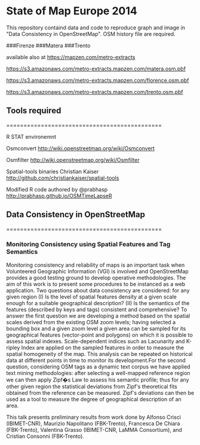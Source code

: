 State of Map  Europe 2014 
================

This repository containd data and  code to reproduce  graph and image in "Data Consistency in OpenStreetMap".
OSM history file  are required.

###Firenze 
###Matera
###Trento

available also at https://mapzen.com/metro-extracts

https://s3.amazonaws.com/metro-extracts.mapzen.com/matera.osm.pbf

https://s3.amazonaws.com/metro-extracts.mapzen.com/florence.osm.pbf

https://s3.amazonaws.com/metro-extracts.mapzen.com/trento.osm.pbf

## Tools required
=============================================

R STAT environemnt

Osmconvert http://wiki.openstreetmap.org/wiki/Osmconvert

Osmfilter  http://wiki.openstreetmap.org/wiki/Osmfilter

Spatial-tools binaries Christian Kaiser http://github.com/christiankaiser/spatial-tools

Modified R code authored by  @prabhasp http://prabhasp.github.io/OSMTimeLapseR
 

## Data Consistency in OpenStreetMap
=============================================

### Monitoring Consistency using Spatial Features and Tag Semantics



Monitoring consistency and reliability of maps is an important task when Volunteered Geographic Information (VGI) is involved and OpenStreetMap provides a good testing ground to develop operative methodologies. The aim of this work is to present some procedures to be instanced as a web application. Two questions about data consistency are considered: for any given region (I) Is the level of spatial features density at a given scale enough for a suitable geographical description? (II) Is the semantics of the features (described by keys and tags) consistent and comprehensive? To answer the first question we are developing a method based on the spatial scales derived from the existing OSM zoom levels; having selected a bounding box and a given zoom level a given area can be sampled for its geographical features (vector-point and polygons) on which it is possible to assess spatial indexes. Scale-dependent indices such as Lacunarity and K-ripley Index are applied on the sampled features in order to measure the spatial homogeneity of the map. This analysis can be repeated on historical data at different points in time to monitor its development.For the second question, considering OSM tags as a dynamic text corpus we have applied text mining methodologies: after selecting a well-mapped reference region we can then apply Zipf�s Law to assess his semantic profile; thus for any other given region the statistical deviations from Zipf's theoretical fits obtained from the reference can be measured. Zipf's deviations can then be used as a tool to measure the degree of geographical description of an area.

This talk presents preliminary results from work done by Alfonso Crisci (IBIMET-CNR), Maurizio Napolitano (FBK-Trento), Francesca De Chiara (FBK-Trento), Valentina Grasso (IBIMET-CNR, LaMMA Consortium), and Cristian Consonni (FBK-Trento). 
